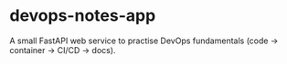 # devops-notes-app
A small FastAPI web service to practise DevOps fundamentals (code → container → CI/CD → docs).
